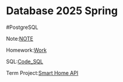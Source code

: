 # Database 2025 Spring 

#PostgreSQL 

Note:[NOTE](https://github.com/Fufupao/Database_SQL/blob/d0d47f1295ba8fdb2b55ed25ec42f94f0d83c38d/NOTE/NOTE.md)

Homework:[Work](https://github.com/Fufupao/Database_SQL/tree/d0d47f1295ba8fdb2b55ed25ec42f94f0d83c38d/work)

SQL:[Code_SQL](https://github.com/Fufupao/Database_SQL/tree/b89c220c78e3badb8d973812bdcbe00721d00244/Code_SQL)

Term Project:[Smart Home API](https://github.com/Fufupao/Smart-Home-API)
